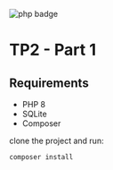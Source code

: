 ![php badge](https://img.shields.io/badge/php-%3E%3D%208.0-blue)

# TP2 - Part 1

## Requirements

- PHP 8
- SQLite
- Composer

clone the project and run:
```shell
composer install
```
